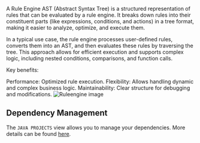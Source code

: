 
A Rule Engine AST (Abstract Syntax Tree) is a structured representation of rules that can be evaluated by a rule engine. It breaks down rules into their constituent parts (like expressions, conditions, and actions) in a tree format, making it easier to analyze, optimize, and execute them.

In a typical use case, the rule engine processes user-defined rules, converts them into an AST, and then evaluates these rules by traversing the tree. This approach allows for efficient execution and supports complex logic, including nested conditions, comparisons, and function calls.

Key benefits:

Performance: Optimized rule execution.
Flexibility: Allows handling dynamic and complex business logic.
Maintainability: Clear structure for debugging and modifications.
![Ruleengine image](https://github.com/user-attachments/assets/0ae104dc-0d56-443a-a631-0bcb55838d57)


## Dependency Management

The `JAVA PROJECTS` view allows you to manage your dependencies. More details can be found [here](https://github.com/microsoft/vscode-java-dependency#manage-dependencies).
